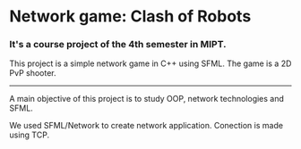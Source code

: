 # Network game: Clash of Robots
### It's a сourse project of the 4th semester in MIPT.

This project is a simple network game in C++ using SFML. The game is a 2D PvP shooter. 
***
A main objective of this project is to study OOP, network technologies and SFML.

We used SFML/Network to create network application. Conection is made using TCP. 
